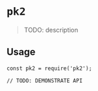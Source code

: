 # `pk2`

> TODO: description

## Usage

```
const pk2 = require('pk2');

// TODO: DEMONSTRATE API
```
